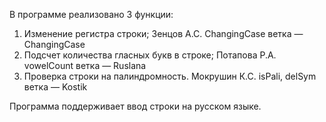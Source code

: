 В программе реализовано 3 функции:
1. Изменение регистра строки; Зенцов А.С. ChangingCase ветка — ChangingCase 
2. Подсчет количества гласных букв в строке; Потапова Р.А. vowelCount ветка — Ruslana
3. Проверка строки на палиндромность. Мокрушин К.С. isPali, delSym ветка — Kostik
   
Программа поддерживает ввод строки на русском языке.
